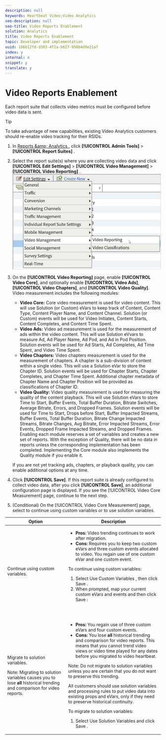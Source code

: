```yaml
---
description: null
keywords: Heartbeat Video;Video Analytics
seo-description: null
seo-title: Video Reports Enablement
solution: Analytics
title: Video Reports Enablement
topic: Developer and implementation
uuid: 186b12fd-d303-4f2a-b627-958b4d9e21a7
index: y
internal: n
snippet: y
translate: y
---
```


# Video Reports Enablement


<a id="section_48B5830857DF4044BAF8E27DB0AB9D30"></a>

Each report suite that collects video metrics must be configured before video data is sent. 

>[!TIP]
>
>To take advantage of new capabilities, existing Video Analytics customers should re-enable video tracking for their RSIDs.


1. In [ Reports &amp;amp; Analytics ](https://my.omniture.com/login/), click  **[!UICONTROL  Admin Tools]** > **[!UICONTROL  Report Suites]** .
1. Select the report suite(s) where you are collecting video data and click  **[!UICONTROL  Edit Settings]** > **[!UICONTROL  Video Management]** > **[!UICONTROL  Video Reporting]** . <a id="fig_091C05FE4F064B8F81CC3A93C2AC04DF"></a> ![](assets/video_reporting.png)

1. On the **[!UICONTROL  Video Reporting]** page, enable **[!UICONTROL  Video Core]**, and optionally enable **[!UICONTROL  Video Ads]**, **[!UICONTROL  Video Chapters]**, and **[!UICONTROL  Video Quality]**. Video measurement includes the following modules: 

    * **Video Core:** Core video measurement is used for video content. This will use Solution (or Custom) eVars to keep track of Content, Content Type, Content Player Name, and Content Channel. Solution (or Custom) events will be used for Video Initiates, Content Starts, Content Completes, and Content Time Spent.
    * **Video Ads:** Video ad measurement is used for the measurement of ads within the video content. This will use Solution eVvars to measure Ad, Ad Player Name, Ad Pod, and Ad in Pod Position. Solution events will be used for Ad Starts, Ad Completes, Ad Time Spent, and Video Time Spent.
    * **Video Chapters:** Video chapters measurement is used for the measurement of chapters. A chapter is a sub-division of content within a single video. This will use a Solution eVar to store the Chapter ID. Solution events will be used for Chapter Starts, Chapter Completes, and Chapter Time Spent. Additional chapter metadata of Chapter Name and Chapter Position will be provided as classifications of Chapter ID.
    * **Video Quality:** Video quality measurement is used for measuring the quality of the content playback. This will use Solution eVars to store Time to Start, Buffer Events, Total Buffer Duration, Bitrate Switches, Average Bitrate, Errors, and Dropped Frames. Solution events will be used for Time to Start, Drops before Start, Buffer Impacted Streams, Buffer Events, Total Buffer Duration, Bitrate Change Impacted Streams, Bitrate Changes, Avg Bitrate, Error Impacted Streams, Error Events, Dropped Frame Impacted Streams, and Dropped Frames.
   Enabling each module reserves a set of variables and creates a new set of reports. With the exception of Quality, there will be no data in reports unless the corresponding implementation has been completed. Implementing the Core module also implements the Quality module if you enable it. 

   If you are not yet tracking ads, chapters, or playback quality, you can enable additional options at any time. 

1. Click **[!UICONTROL  Save]**. If this report suite is already configured to collect video data, after you click **[!UICONTROL  Save]**, an additional configuration page is displayed. If you see the [!UICONTROL  Video Core Measurement] page, continue to the next step. 

1. (Conditional) On the [!UICONTROL  Video Core Measurement] page, select to continue using custom variables or to use solution variables. 
<table id="table_7F40EA3C30BC40AE9060E6FF0B7B96A1"> 
 <thead> 
  <tr> 
   <th colname="col1" class="entry"> Option </th> 
   <th colname="col2" class="entry"> Description </th> 
  </tr> 
 </thead>
 <tbody> 
  <tr> 
   <td colname="col1"> Continue using custom variables. </td> 
   <td colname="col2"> <p> 
     <ul id="ul_93BB179CF28647A3921A010CADD9BC24"> 
      <li id="li_312933504ED54588B9759ECD6AAE0C07"><b>Pros:</b> Video trending continues to work after migration. </li> 
      <li id="li_86C63BE419DA4E159A3620C2CFAC72A0"><b>Cons:</b> Requires you to keep two custom eVars and three custom events allocated to video. You regain use of one custom eVar and one custom event. </li> 
     </ul></p> <p> To continue using custom variables: 
     <ol id="ol_A1532DCC43F34F6B9D079C1BF9590B64"> 
      <li id="li_803BCBDDE7864D5891E881F6EF040B1B">Select <span class="uicontrol"> Use Custom Variables </span>, then click <span class="uicontrol"> Save </span>. </li> 
      <li id="li_32802086E31649338A2B8B08BEB2D76F">When prompted, map your current custom eVars and events and then click <span class="uicontrol"> Save </span>: </li> 
     </ol></p> <p> 
     <fig id="fig_A7234D33D2524621B0065399772F9DF1">  
     </fig><img placement="break" align="center" href="assets/video-mapping.png" id="image_952F10D91A124288B7732B5A1B8A24E5" width="300px" /></p> </td> 
  </tr> 
  <tr> 
   <td colname="col1"> <p>Migrate to solution variables. </p> <p type="important">Note:  Migrating to solution variables causes you to lose <b>all</b> historical trending and comparison for video reports. </p> </td> 
   <td colname="col2"> <p> 
     <ul id="ul_0973C12221724A5796166D52EBFCAED6"> 
      <li id="li_8788A51AF06748DAB86D15AF4E3975FC"><b>Pros:</b> You regain use of three custom eVars and four custom events. </li> 
      <li id="li_87DC22857D2046A5A3F12B48B35DD799"><b>Cons:</b> You lose <b>all</b> historical trending and comparison for video reports. This means that you cannot trend video views or video time played for any dates before you migrated to video heartbeat. </li> 
     </ul> <p type="restriction">Note:  Do not migrate to solution variables unless you are certain that you do not want to preserve this trending. </p></p> <p>All customers should use solution variables and processing rules to put video data into existing props and eVars, only if they need to preserve historical continuity. </p> <p> To migrate to solution variables: 
     <ol id="ol_00FCF0BA5A644C87ADEA35BE81A985A5"> 
      <li id="li_CEC859EB367845A688D857581490D493">Select <span class="uicontrol"> Use Solution Variables </span> and click <span class="uicontrol"> Save </span>. </li> 
     </ol></p> </td> 
  </tr> 
 </tbody> 
</table>



